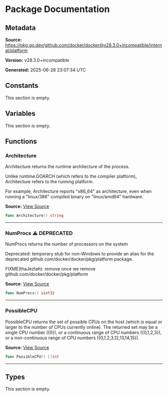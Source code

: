 # Package Documentation

## Metadata

**Source:** https://pkg.go.dev/github.com/docker/docker@v28.3.0+incompatible/internal/platform

**Version:** v28.3.0+incompatible

**Generated:** 2025-06-28 23:07:34 UTC

## Constants

This section is empty.

## Variables

This section is empty.

## Functions

### Architecture

Architecture returns the runtime architecture of the process.

Unlike runtime.GOARCH (which refers to the compiler platform),
Architecture refers to the running platform.

For example, Architecture reports "x86_64" as architecture, even
when running a "linux/386" compiled binary on "linux/amd64" hardware.

**Source:** [View Source](https://github.com/docker/docker/blob/v28.3.0/internal/platform/platform.go#L23)  

```go
func Architecture() string
```

---

### NumProcs ⚠️ **DEPRECATED**

NumProcs returns the number of processors on the system

Deprecated: temporary stub for non-Windows to provide an alias for the deprecated github.com/docker/docker/pkg/platform package.

FIXME(thaJeztah): remove once we remove  github.com/docker/docker/pkg/platform

**Source:** [View Source](https://github.com/docker/docker/blob/v28.3.0/internal/platform/platform_unix.go#L23)  

```go
func NumProcs() uint32
```

---

### PossibleCPU

PossibleCPU returns the set of possible CPUs on the host (which is equal or
larger to the number of CPUs currently online). The returned set may be a
single CPU number ({0}), or a continuous range of CPU numbers ({0,1,2,3}), or
a non-continuous range of CPU numbers ({0,1,2,3,12,13,14,15}).

**Source:** [View Source](https://github.com/docker/docker/blob/v28.3.0/internal/platform/platform.go#L38)  

```go
func PossibleCPU() []int
```

---

## Types

This section is empty.

